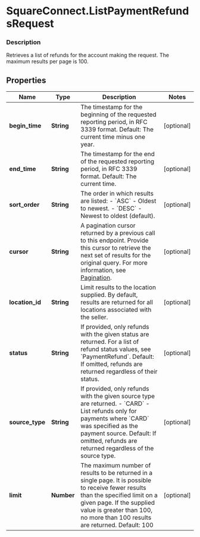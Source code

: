 # SquareConnect.ListPaymentRefundsRequest

### Description

Retrieves a list of refunds for the account making the request.  The maximum results per page is 100.

## Properties
Name | Type | Description | Notes
------------ | ------------- | ------------- | -------------
**begin_time** | **String** | The timestamp for the beginning of the requested reporting period, in RFC 3339 format.  Default: The current time minus one year. | [optional] 
**end_time** | **String** | The timestamp for the end of the requested reporting period, in RFC 3339 format.  Default: The current time. | [optional] 
**sort_order** | **String** | The order in which results are listed: - &#x60;ASC&#x60; - Oldest to newest. - &#x60;DESC&#x60; - Newest to oldest (default). | [optional] 
**cursor** | **String** | A pagination cursor returned by a previous call to this endpoint. Provide this cursor to retrieve the next set of results for the original query.  For more information, see [Pagination](https://developer.squareup.com/docs/basics/api101/pagination). | [optional] 
**location_id** | **String** | Limit results to the location supplied. By default, results are returned for all locations associated with the seller. | [optional] 
**status** | **String** | If provided, only refunds with the given status are returned. For a list of refund status values, see &#x60;PaymentRefund&#x60;.  Default: If omitted, refunds are returned regardless of their status. | [optional] 
**source_type** | **String** | If provided, only refunds with the given source type are returned. - &#x60;CARD&#x60; - List refunds only for payments where &#x60;CARD&#x60; was specified as the payment source.  Default: If omitted, refunds are returned regardless of the source type. | [optional] 
**limit** | **Number** | The maximum number of results to be returned in a single page.  It is possible to receive fewer results than the specified limit on a given page.  If the supplied value is greater than 100, no more than 100 results are returned.  Default: 100 | [optional] 


